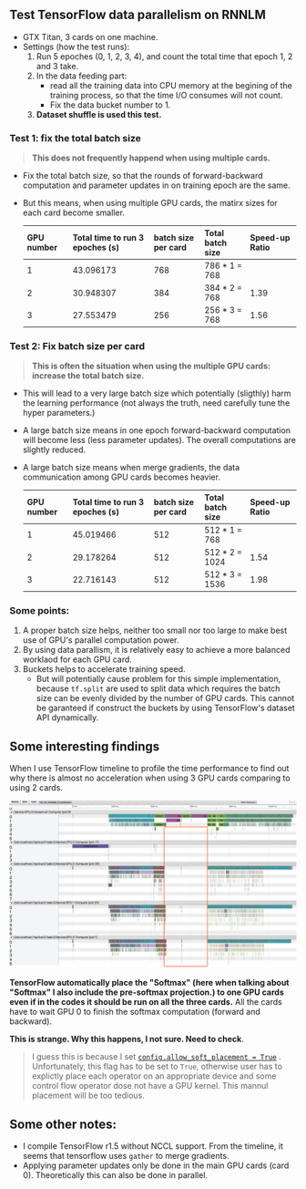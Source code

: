 ## Test TensorFlow data parallelism on RNNLM

- GTX Titan, 3 cards on one machine.
- Settings (how the test runs):
  1. Run 5 epoches (0, 1, 2, 3, 4), and count the total time that epoch 1, 2 and 3 take.
  1. In the data feeding part:
      - read all the training data into CPU memory at the begining of the training process, so that the time I/O consumes will not count.
      - Fix the data bucket number to 1.
   1. **Dataset shuffle is used this test.**

### Test 1: fix the total batch size

>**This does not frequently happend when using multiple cards.**

- Fix the total batch size, so that the rounds of forward-backward computation and parameter updates in on training epoch are the same.
- But this means, when using multiple GPU cards, the matirx sizes for each card become smaller.

  |GPU number| Total time to run 3 epoches (s) |batch size per card|Total batch size|Speed-up Ratio|
  |--|--|--|--|--|
  |1|43.096173|768| 786 * 1 = 768 ||
  |2|30.948307|384| 384 * 2 = 768 |1.39|
  |3|27.553479|256 | 256 * 3 = 768|1.56|

### Test 2: Fix batch size per card

>**This is often the situation when using the multiple GPU cards: increase the total batch size.**

- This will lead to a very large batch size which potentially (sligthly) harm the learning performance (not always the truth, need carefully tune the hyper parameters.)
- A large batch size means in one epoch forward-backward computation will become less (less parameter updates). The overall computations are slightly reduced.
- A large batch size means when merge gradients, the data communication among GPU cards becomes heavier.


  |GPU number| Total time to run 3 epoches (s) |batch size per card|Total batch size|Speed-up Ratio|
  |--|--|--|--|--|
  |1|45.019466|512|512 * 1 = 768||
  |2|29.178264|512|512 * 2 = 1024|1.54|
  |3|22.716143|512|512 * 3 =  1536|1.98|

### Some points:

1. A proper batch size helps, neither too small nor too large to make best use of GPU's parallel computation power.
2. By using data parallism, it is relatively easy to achieve a more balanced worklaod for each GPU card.
3. Buckets helps to accelerate training speed.
    - But will potentially cause problem for this simple implementation, because `tf.split` are used to split data which requires the batch size can be evenly divided by the number of GPU cards. This cannot be garanteed if construct the buckets by using TensorFlow's dataset API dynamically.

## Some interesting findings

When I use TensorFlow timeline to profile the time performance to find out why there is almost no acceleration when using 3 GPU cards comparing to using 2 cards.

<p align="center">
<img src="images/timeline_for_3_cards.png" width=1000><br/>
</p>

**TensorFlow automatically place the "Softmax" (here when talking about "Softmax" I also include the pre-softmax projection.) to one GPU cards even if in the codes it should be run on all the three cards.** All the cards have to wait GPU 0 to finish the softmax computation (forward and backward).

 **This is strange. Why this happens, I not sure. Need to check**.

>I guess this is because I set [`config.allow_soft_placement = True`]( https://github.com/lcy-seso/dl_framework/blob/master/tensorflow/dataset_api/train.py#L37`) . Unfortunately, this flag has to be set to `True`, otherwise user has to explictly place each operator on an appropriate device and some control flow operator dose not have a GPU kernel. This mannul placement will be too tedious.

## Some other notes:

- I compile TensorFlow r1.5 without NCCL support. From the timeline, it seems that tensorflow uses `gather` to merge gradients.
- Applying parameter updates only be done in the main GPU cards (card 0). Theoretically this can also be done in parallel.
